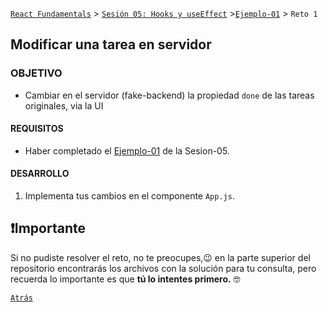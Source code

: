 [`React Fundamentals`](../../README.md) > [`Sesión 05: Hooks y useEffect`](../Readme.md) >[`Ejemplo-01`](../Ejemplo-01) > `Reto 1`

## Modificar una tarea en servidor

### OBJETIVO
- Cambiar en el servidor (fake-backend) la propiedad `done` de las tareas originales, via la UI

#### REQUISITOS
- Haber completado el [Ejemplo-01](../../Sesion-05/Ejemplo-01) de la Sesion-05.

#### DESARROLLO

1. Implementa tus cambios en el componente `App.js`.

## ❗Importante

Si no pudiste resolver el reto, no te preocupes,😉 en la parte superior del repositorio encontrarás los archivos con la solución para tu consulta, pero recuerda lo importante es que **tú lo intentes primero.** 🤓

[`Atrás`](https://github.com/beduExpert/C1-React-2020/tree/master/Sesion-05/Ejemplo-01)
